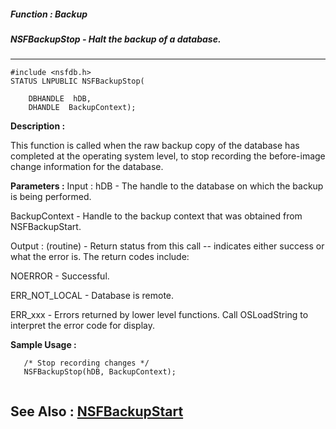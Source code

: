 ##### Function : Backup
##### NSFBackupStop - Halt the backup of a database.
---
```
#include <nsfdb.h>
STATUS LNPUBLIC NSFBackupStop(

	DBHANDLE  hDB,
	DHANDLE  BackupContext);
```
**Description :**

This function is called when the raw backup copy of the database has completed 
at the operating system level, to stop recording the before-image change 
information for the database.

**Parameters :**
Input :
hDB  -  The handle to the database on which the backup is being performed.

BackupContext  -  Handle to the backup context that was obtained from NSFBackupStart.

Output :
(routine)  -  Return status from this call -- indicates either success or what the error is. The return codes include:

NOERROR - Successful.

ERR_NOT_LOCAL - Database is remote.

ERR_xxx - Errors returned by lower level functions.  Call OSLoadString to interpret the error code for display.



**Sample Usage :**
```
   /* Stop recording changes */
   NSFBackupStop(hDB, BackupContext);


```
**See Also :**
[NSFBackupStart](/domino-c-api-docs/reference/Func/NSFBackupStart)
---
